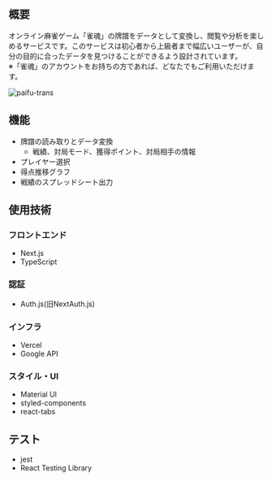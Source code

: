 ## 概要
オンライン麻雀ゲーム「雀魂」の牌譜をデータとして変換し、閲覧や分析を楽しめるサービスです。このサービスは初心者から上級者まで幅広いユーザーが、自分の目的に合ったデータを見つけることができるよう設計されています。  
※「雀魂」のアカウントをお持ちの方であれば、どなたでもご利用いただけます。

![paifu-trans](https://github.com/user-attachments/assets/e15144dd-5dee-4bc1-91d1-927cbe5e3104)

## 機能
- 牌譜の読み取りとデータ変換
  - 戦績、対局モード、獲得ポイント、対局相手の情報
- プレイヤー選択
- 得点推移グラフ
- 戦績のスプレッドシート出力

## 使用技術
### フロントエンド
- Next.js
- TypeScript
### 認証
- Auth.js(旧NextAuth.js)
### インフラ
- Vercel
- Google API
### スタイル・UI
- Material UI
- styled-components
- react-tabs
## テスト
- jest
- React Testing Library
